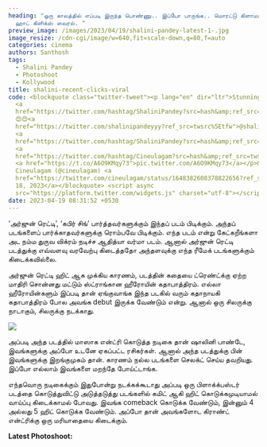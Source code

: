 ```yaml
---
heading: "ஒரு காலத்தில் எப்படி இருந்த பொண்ணு.. இப்போ பாருங்க.. மொரட்டு கிளாமர்
  ஹாட் கிளிக்ஸ் வைரல். "
preview_image: /images/2023/04/19/shalini-pandey-latest-1-.jpg
image_resize: /cdn-cgi/image/w=640,fit=scale-down,q=80,f=auto
categories: cinema
authors: Santhosh
tags:
  - Shalini Pandey
  - Photoshoot
  - Kollywood
title: shalini-recent-clicks-viral
code: <blockquote class="twitter-tweet"><p lang="en" dir="ltr">Stunning look of
  <a
  href="https://twitter.com/hashtag/ShaliniPandey?src=hash&amp;ref_src=twsrc%5Etfw">#ShaliniPandey</a>
  😍😍<a
  href="https://twitter.com/shalinipandeyyy?ref_src=twsrc%5Etfw">@shalinipandeyyy</a>
  <a
  href="https://twitter.com/hashtag/ShaliniPandey?src=hash&amp;ref_src=twsrc%5Etfw">#ShaliniPandey</a>
  <a
  href="https://twitter.com/hashtag/Cineulagam?src=hash&amp;ref_src=twsrc%5Etfw">#Cineulagam</a>
  <a href="https://t.co/A6O9KMqy73">pic.twitter.com/A6O9KMqy73</a></p>&mdash;
  Cineulagam (@cineulagam) <a
  href="https://twitter.com/cineulagam/status/1648382608378822656?ref_src=twsrc%5Etfw">April
  18, 2023</a></blockquote> <script async
  src="https://platform.twitter.com/widgets.js" charset="utf-8"></script>
date: 2023-04-19 08:31:52 +0530
---
```

‘அர்ஜுன் ரெட்டி’, ‘கபிர் சிங்’ பார்த்தவர்களுக்கும் இந்தப் படம் பிடிக்கும். அந்தப் படங்களைப் பார்க்காதவர்களுக்கு ரொம்பவே பிடிக்கும். எந்த படம் என்று கேட்கறீங்களா அட நம்ம துருவ விக்ரம் நடிச்ச ஆதித்யா வர்மா படம். ஆனால் அர்ஜுன் ரெட்டி படத்துக்கு எவ்வளவு வரவேற்பு கிடைத்ததோ அந்தளவுக்கு எந்த ரீமேக் படங்களுக்கும் கிடைக்கவில்லை.

அர்ஜுன் ரெட்டி ஹிட் ஆக முக்கிய காரணம், படத்தின் கதையை ட்ரெண்ட்க்கு ஏற்ற மாதிரி சொன்னது மட்டும் ஸ்ட்ராங்கான ஹீரோயின் கதாபாத்திரம். எல்லா ஹீரோயின்களும் இப்படி தான் ஏங்குவாங்க இந்த படகில் வரும் கதாநாயகி கதாபாத்திரம் போல அவங்க debut இருக்க வேண்டும் என்று. ஆனால் ஒரு சிலருக்கு நாடாகும், சிலருக்கு நடக்காது.

![](/images/2023/04/19/shalini-pandey-latest-2-.jpg)

அப்படி அந்த படத்தில் மாஸாக என்ட்ரி கொடுத்த நடிகை தான் ஷாலினி பாண்டே, இவங்களுக்கு அப்போ உடனே ஏகப்பட்ட ரசிகர்கள். ஆனால் அந்த படத்துக்கு பின் இவங்களுக்கு இறங்குமுகம் தான். காரணம் நல்ல படங்களை செலக்ட் செய்ய தவறியது. இப்போ எல்லாம் இவங்களை மறந்தே போய்ட்டாங்க.

எந்தவொரு நடிகைக்கும் இதுபோன்று நடக்கக்கூடாது அப்படி ஒரு பிளாக்க்பஸ்டர் படத்தை கொடுத்துவிட்டு அடுத்தடுத்து படங்களில் கமிட் ஆகி ஹிட் கொடுக்கமுடியாமல் வாய்ப்பு கிடைக்காமல் போவது. இவங்க comeback கொடுக்க வேண்டும், இன்னும் 4 அல்லது 5 ஹிட் கொடுக்க வேண்டும். அப்போ தான் அவங்களோட கிராண்ட் என்ட்ரிக்கு ஒரு மரியாதையை கிடைக்கும்.

**L﻿atest Photoshoot:**